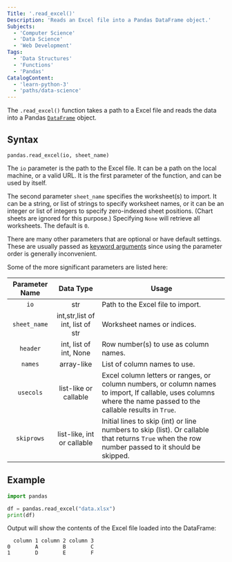 ```yaml
---
Title: '.read_excel()'
Description: 'Reads an Excel file into a Pandas DataFrame object.'
Subjects:
  - 'Computer Science'
  - 'Data Science'
  - 'Web Development'
Tags:
  - 'Data Structures'
  - 'Functions'
  - 'Pandas'
CatalogContent:
  - 'learn-python-3'
  - 'paths/data-science'
---
```


The `.read_excel()` function takes a path to a Excel file and reads the data into a Pandas [`DataFrame`](https://www.codecademy.com/resources/docs/pandas/dataframe) object.

## Syntax

```pseudo
pandas.read_excel(io, sheet_name)
```

The `io` parameter is the path to the Excel file. It can be a path on the local machine, or a valid URL. It is the first parameter of the function, and can be used by itself.

The second parameter `sheet_name` specifies the worksheet(s) to import. It can be a string, or list of strings to specify worksheet names, or it can be an integer or list of integers to specify zero-indexed sheet positions. (Chart sheets are ignored for this purpose.) Specifying `None` will retrieve all worksheets. The default is `0`.

There are many other parameters that are optional or have default settings. These are usually passed as [keyword arguments](https://www.codecademy.com/resources/docs/python/functions/arguments-parameters) since using the parameter order is generally inconvenient.

Some of the more significant parameters are listed here:

| Parameter Name |            Data Type             | Usage                                                                                                                                                            |
| :------------: | :------------------------------: | ---------------------------------------------------------------------------------------------------------------------------------------------------------------- |
|      `io`      |               str                | Path to the Excel file to import.                                                                                                                                |
|  `sheet_name`  | int,str,list of int, list of str | Worksheet names or indices.                                                                                                                                      |
|    `header`    |      int, list of int, None      | Row number(s) to use as column names.                                                                                                                            |
|    `names`     |            array-like            | List of column names to use.                                                                                                                                     |
|   `usecols`    |      list-like or callable       | Excel column letters or ranges, or column numbers, or column names to import, If callable, uses columns where the name passed to the callable results in `True`. |
|   `skiprows`   |    list-like, int or callable    | Initial lines to skip (int) or line numbers to skip (list). Or callable that returns `True` when the row number passed to it should be skipped.                  |

## Example

```py
import pandas

df = pandas.read_excel("data.xlsx")
print(df)
```

Output will show the contents of the Excel file loaded into the DataFrame:

```shell
  column 1 column 2 column 3
0        A        B        C
1        D        E        F
```
